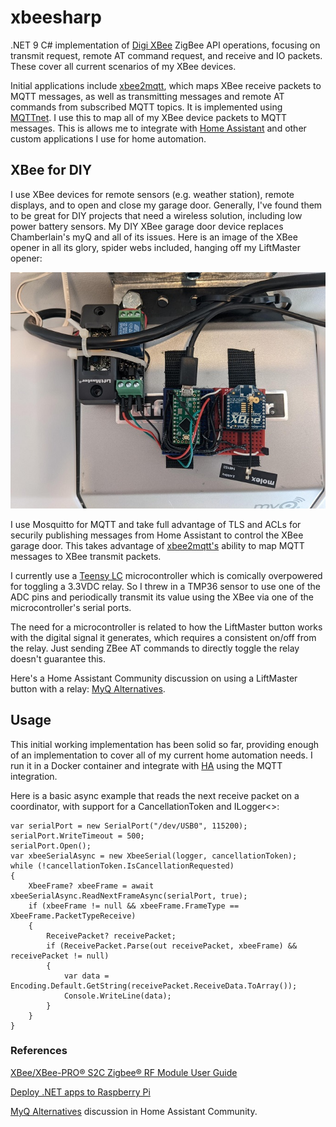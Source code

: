 # xbeesharp
.NET 9 C# implementation of [Digi XBee](https://www.digi.com/products/embedded-systems/digi-xbee/rf-modules/2-4-ghz-rf-modules/xbee-zigbee) ZigBee API operations, focusing on transmit request, remote AT command request, and receive and IO packets. These cover all current scenarios of my XBee devices.

Initial applications include [xbee2mqtt](https://github.com/idatum/xbeesharp/tree/main/apps/xbee2mqtt), which maps XBee receive packets to MQTT messages, as well as transmitting messages and remote AT commands from subscribed MQTT topics. It is implemented using [MQTTnet](https://github.com/dotnet/MQTTnet). I use this to map all of my XBee device packets to MQTT messages. This is allows me to integrate with [Home Assistant](https://www.home-assistant.io/) and other custom applications I use for home automation.

## XBee for DIY
I use XBee devices for remote sensors (e.g. weather station), remote displays, and to open and close my garage door. Generally, I've found them to be great for DIY projects that need a wireless solution, including low power battery sensors. My DIY XBee garage door device replaces Chamberlain's myQ and all of its issues. Here is an image of the XBee opener in all its glory, spider webs included, hanging off my LiftMaster opener:

![XBee garage door opener](assets/images/XBeeGarageOpener-teensylc.jpeg)

I use Mosquitto for MQTT and take full advantage of TLS and ACLs for securily publishing messages from Home Assistant to control the XBee garage door. This takes advantage of [xbee2mqtt's](https://github.com/idatum/xbeesharp/tree/main/apps/xbee2mqtt) ability to map MQTT messages to XBee transmit packets.

I currently use a [Teensy LC](https://www.pjrc.com/teensy/teensyLC.html) microcontroller which is comically overpowered for toggling a 3.3VDC relay. So I threw in a TMP36 sensor to use one of the ADC pins and periodically transmit its value using the XBee via one of the microcontroller's serial ports.

The need for a microcontroller is related to how the LiftMaster button works with the digital signal it generates, which requires a consistent on/off from the relay. Just sending ZBee AT commands to directly toggle the relay doesn't guarantee this.

Here's a Home Assistant Community discussion on using a LiftMaster button with a relay: [MyQ Alternatives](https://community.home-assistant.io/t/myq-alternatives/261805).

## Usage
This initial working implementation has been solid so far, providing enough of an implementation to cover all of my current home automation needs. I run it in a Docker container and integrate with [HA](https://www.home-assistant.io/) using the MQTT integration.

Here is a basic async example that reads the next receive packet on a coordinator, with support for a CancellationToken and ILogger<>:
```
var serialPort = new SerialPort("/dev/USB0", 115200);
serialPort.WriteTimeout = 500;
serialPort.Open();
var xbeeSerialAsync = new XbeeSerial(logger, cancellationToken);
while (!cancellationToken.IsCancellationRequested)
{
    XbeeFrame? xbeeFrame = await xbeeSerialAsync.ReadNextFrameAsync(serialPort, true);
    if (xbeeFrame != null && xbeeFrame.FrameType == XbeeFrame.PacketTypeReceive)
    {
        ReceivePacket? receivePacket;
        if (ReceivePacket.Parse(out receivePacket, xbeeFrame) && receivePacket != null)
        {
            var data = Encoding.Default.GetString(receivePacket.ReceiveData.ToArray());
            Console.WriteLine(data);
        }
    }
}
```

### References

[XBee/XBee-PRO® S2C Zigbee® RF Module User Guide](https://www.digi.com/resources/documentation/digidocs/pdfs/90002002.pdf)

[Deploy .NET apps to Raspberry Pi](https://docs.microsoft.com/en-us/dotnet/iot/deployment)

[MyQ Alternatives](https://community.home-assistant.io/t/myq-alternatives/261805) discussion in Home Assistant Community.
